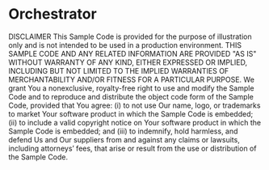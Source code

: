 # Orchestrator

DISCLAIMER
        This Sample Code is provided for the purpose of illustration only and is not intended to be 
        used in a production environment.  THIS SAMPLE CODE AND ANY RELATED INFORMATION ARE PROVIDED 
        "AS IS" WITHOUT WARRANTY OF ANY KIND, EITHER EXPRESSED OR IMPLIED, INCLUDING BUT NOT LIMITED 
        TO THE IMPLIED WARRANTIES OF MERCHANTABILITY AND/OR FITNESS FOR A PARTICULAR PURPOSE.  We grant 
        You a nonexclusive, royalty-free right to use and modify the Sample Code and to reproduce and 
        distribute the object code form of the Sample Code, provided that You agree: (i) to not use 
        Our name, logo, or trademarks to market Your software product in which the Sample Code is 
        embedded; (ii) to include a valid copyright notice on Your software product in which the 
        Sample Code is embedded; and (iii) to indemnify, hold harmless, and defend Us and Our 
        suppliers from and against any claims or lawsuits, including attorneys’ fees, that arise 
        or result from the use or distribution of the Sample Code.
